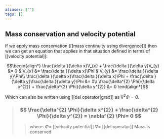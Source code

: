 ```yaml
---
aliases: [""]
tags: []
---
```


## Mass conservation and velocity potential
If we apply mass conservation ([[mass continuity using divergence]]) then we can get an equation that applies in that situation defined in terms of [[velocity potential]]:

$$\begin{align*}
  \frac{\delta }{\delta x}V_{x}  + \frac{\delta }{\delta y}V_{y} &= 0  & V_{x} &= \frac{\delta }{\delta x}\Phi & V_{y} &= \frac{\delta }{\delta y}\Phi\\
\frac{\delta }{\delta x}\frac{\delta }{\delta x}\Phi + \frac{\delta }{\delta y}\frac{\delta }{\delta y}\Phi &= 0\\
\frac{\delta^{2} \Phi}{\delta x^{2}}  + \frac{\delta^{2} \Phi}{\delta y^{2}} &= 0
\end{align*}$$

Which can also be written using [[del operator|grad]] as $\nabla^{2} \Phi=0$.

> ### $$ \frac{\delta^{2} \Phi}{\delta x^{2}}  + \frac{\delta^{2} \Phi}{\delta y^{2}} = \nabla^{2} \Phi= 0 $$ 
>> where:
>> $\Phi=$ [[velocity potential]]
>> $\nabla=$ [[del operator]]
>> Mass is conserved
